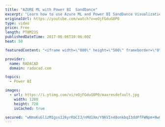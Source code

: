 ```yaml
---
title: "AZURE ML with Power BI  SandDance"
excerpt: "Learn how to use Azure ML and Power BI SandDance Visualization"
originalUrl: https://youtube.com/watch?v=eOjFGduG8P0
type: video
price: Free
length: PT8M23S
publishedDateTime: 2017-06-06T10:06:00Z
heat: 50

featuredContent: "<iframe width=\"800\" height=\"500\" frameborder=\"0\" src=\"https://www.youtube.com/embed/eOjFGduG8P0\" allow=\"accelerometer; autoplay; encrypted-media; gyroscope; picture-in-picture\" allowfullscreen></iframe>"

provider:
  name: RADACAD
  domain: radacad.com

topics:
  - Power BI

images:
  - url: https://i.ytimg.com/vi/eOjFGduG8P0/maxresdefault.jpg
    width: 1280
    height: 720
    isCached: true

secured: "wNmaKuGl1zM1gssI26yrRbCIJ/nMd1Xm/Y9KVIn48onkbqI3ddPfFWNpm+NwO9YlkPkeEe1IFiSh+6ku50a5fOJRebNbDKr/3pVdLw6SrClUy0VdjK+mO5a/MpW8Wd5uMp2sfURgwPDMSreB8tmqJgdU0Lcy42jcxTadXO33lXX76F5GYglIz0ACbwpbGjWGkbjHIuLHgjh1bUuzxjv6k1jUxL+XF2XRbhICBhGef2I863D2ls5QNdbWeht6ffYgLIA3dk0e6Y+/ZGoXk050qC7HAJOz+1kRb0VNjtbxy7xJ5fhqPScHvwLSEKqy2KJBpkyDp/DYnGPzs3tZ+oYRjgOjFJ44jtBr6kIqwmBR7wtbEfSTXXsD4z9h+DNh8ZXQ7gqLb/pPRkYJVKHYn99YIVk96orZptfoPdMkzhW5WSg=;s27PL9KQMQvC1SnvcDX7zw=="
---
```


